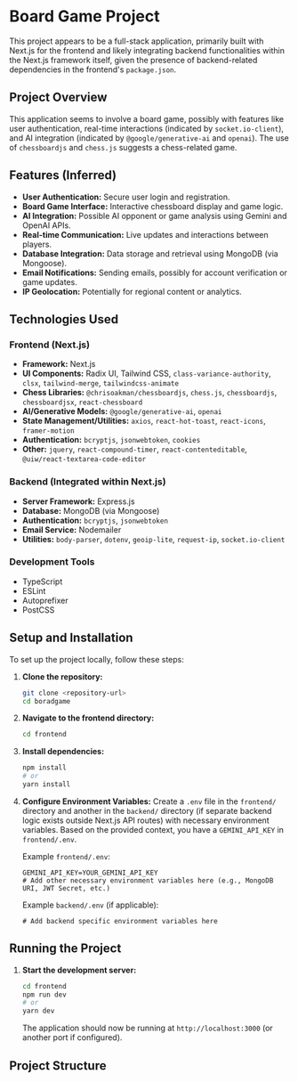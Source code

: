 # Board Game Project

This project appears to be a full-stack application, primarily built with Next.js for the frontend and likely integrating backend functionalities within the Next.js framework itself, given the presence of backend-related dependencies in the frontend's `package.json`.

## Project Overview

This application seems to involve a board game, possibly with features like user authentication, real-time interactions (indicated by `socket.io-client`), and AI integration (indicated by `@google/generative-ai` and `openai`). The use of `chessboardjs` and `chess.js` suggests a chess-related game.

## Features (Inferred)

*   **User Authentication:** Secure user login and registration.
*   **Board Game Interface:** Interactive chessboard display and game logic.
*   **AI Integration:** Possible AI opponent or game analysis using Gemini and OpenAI APIs.
*   **Real-time Communication:** Live updates and interactions between players.
*   **Database Integration:** Data storage and retrieval using MongoDB (via Mongoose).
*   **Email Notifications:** Sending emails, possibly for account verification or game updates.
*   **IP Geolocation:** Potentially for regional content or analytics.

## Technologies Used

### Frontend (Next.js)

*   **Framework:** Next.js
*   **UI Components:** Radix UI, Tailwind CSS, `class-variance-authority`, `clsx`, `tailwind-merge`, `tailwindcss-animate`
*   **Chess Libraries:** `@chrisoakman/chessboardjs`, `chess.js`, `chessboardjs`, `chessboardjsx`, `react-chessboard`
*   **AI/Generative Models:** `@google/generative-ai`, `openai`
*   **State Management/Utilities:** `axios`, `react-hot-toast`, `react-icons`, `framer-motion`
*   **Authentication:** `bcryptjs`, `jsonwebtoken`, `cookies`
*   **Other:** `jquery`, `react-compound-timer`, `react-contenteditable`, `@uiw/react-textarea-code-editor`

### Backend (Integrated within Next.js)

*   **Server Framework:** Express.js
*   **Database:** MongoDB (via Mongoose)
*   **Authentication:** `bcryptjs`, `jsonwebtoken`
*   **Email Service:** Nodemailer
*   **Utilities:** `body-parser`, `dotenv`, `geoip-lite`, `request-ip`, `socket.io-client`

### Development Tools

*   TypeScript
*   ESLint
*   Autoprefixer
*   PostCSS

## Setup and Installation

To set up the project locally, follow these steps:

1.  **Clone the repository:**
    ```bash
    git clone <repository-url>
    cd boradgame
    ```

2.  **Navigate to the frontend directory:**
    ```bash
    cd frontend
    ```

3.  **Install dependencies:**
    ```bash
    npm install
    # or
    yarn install
    ```

4.  **Configure Environment Variables:**
    Create a `.env` file in the `frontend/` directory and another in the `backend/` directory (if separate backend logic exists outside Next.js API routes) with necessary environment variables. Based on the provided context, you have a `GEMINI_API_KEY` in `frontend/.env`.

    Example `frontend/.env`:
    ```
    GEMINI_API_KEY=YOUR_GEMINI_API_KEY
    # Add other necessary environment variables here (e.g., MongoDB URI, JWT Secret, etc.)
    ```

    Example `backend/.env` (if applicable):
    ```
    # Add backend specific environment variables here
    ```

## Running the Project

1.  **Start the development server:**
    ```bash
    cd frontend
    npm run dev
    # or
    yarn dev
    ```

    The application should now be running at `http://localhost:3000` (or another port if configured).

## Project Structure
